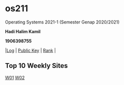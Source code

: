 # os211
Operating Systems 2021-1 (Semester Genap 2020/2021)

**Hadi Halim Kamil**

**1906398755**

|[Log](https://github.com/hadihalimm/os211/blob/master/TXT/mylog.txt) | [Public Key](https://github.com/hadihalimm/os211/blob/master/TXT/mypubkey.txt) | [Rank](https://github.com/hadihalimm/os211/blob/master/TXT/myrank.txt) |

## Top 10 Weekly Sites
[W01](https://hadihalimm.github.io/os211/W01/)
[W02](https://hadihalimm.github.io/os211/W02/)
